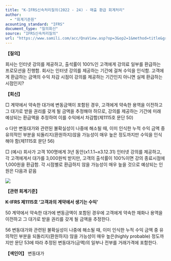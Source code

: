 ```yaml
---
title: "K-IFRS신속처리질의(2022 - 24) - 매출 환급 회계처리"
author:
  - "회계기준원"
acounting_standard: "IFRS"
document_type: "질의회신"
source: "IFRS신속처리질의"
url: "https://www.samili.com/acc/QnaView.asp?op=3&op2=1&method=title&group=2124-15;1&orgcode=3&searchword=&page=14&code=K%2DIFRS%EC%8B%A0%EC%86%8D%EC%B2%98%EB%A6%AC%EC%A7%88%EC%9D%98%2D24%3A20220418"
---
```

**【질의】**

  

회사는 인터넷 강의를 제공하고, 출석률이 100%인 고객에게 강의료 일부를 환급하는 프로모션을 진행함. 회사는 인터넷 강의를 제공하는 기간에 걸쳐 수익을 인식함. 고객에게 환급하는 금액의 수익 차감 시점이 강의를 제공하는 기간인지 아니면 실제 환급하는 시점인지?

  
  

**【회신】**

  

□ 계약에서 약속한 대가에 변동금액이 포함된 경우, 고객에게 약속한 용역을 이전하고 그 대가로 받을 권리를 갖게 될 금액을 추정해야 하므로, 강의를 제공하는 기간에 미래 예상되는 환급액을 추정하여 이를 수익에서 차감함(제1115호 문단 50)

  

o 다만 변동대가와 관련된 불확실성이 나중에 해소될 때, 이미 인식한 누적 수익 금액 중 유의적인 부분을 되돌리지(환원하지)않을 가능성이 매우 높은 정도까지만 수익을 인식해야 함(제1115호 문단 56)

  

□ (예시) 회사가 고객 100명에게 3년 동안(x1.1.1~x3.12.31) 인터넷 강의를 제공하고, 각 고객에게서 대가를 3,000원씩 받지만, 고객의 출석률이 100%이면 강의 종료시점에 1,000원을 환급함. 각 시점별로 환급하지 않을 가능성이 매우 높을 것으로 예상되는 인원은 다음과 같음

  

![](https://www.samili.com/mImage/etc/organ/2024/kifrs-sinsok-4.gif)

  
  

**【관련 회계기준】**

  

**K-IFRS 제1115호 ‘고객과의 계약에서 생기는 수익’**

  

50 계약에서 약속한 대가에 변동금액이 포함된 경우에 고객에게 약속한 재화나 용역을 이전하고 그 대가로 받을 권리를 갖게 될 금액을 추정한다.

  

56 변동대가와 관련된 불확실성이 나중에 해소될 때, 이미 인식한 누적 수익 금액 중 유의적인 부분을 되돌리지(환원하지) 않을 가능성이 매우 높은(highly probable) 정도까지만 문단 53에 따라 추정된 변동대가(금액)의 일부나 전부를 거래가격에 포함한다.

  
  

**【색인어】** 변동대가
